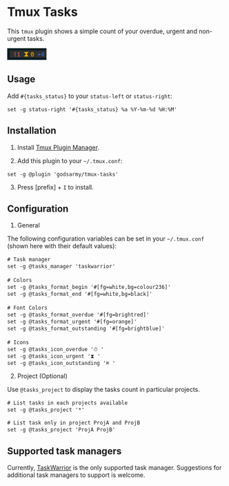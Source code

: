 # Tmux Tasks

This `tmux` plugin shows a simple count of your overdue, urgent and non-urgent
tasks.

![docker status](example.png)


## Usage

Add `#{tasks_status}` to your `status-left` or `status-right`:

```
set -g status-right '#{tasks_status} %a %Y-%m-%d %H:%M'
```


## Installation

1. Install [Tmux Plugin Manager][tpm].

2. Add this plugin to your `~/.tmux.conf`:

```
set -g @plugin 'godsarmy/tmux-tasks'
```

3. Press [prefix] + `I` to install.


## Configuration

1. General

The following configuration variables can be set in your `~/.tmux.conf` (shown
here with their default values):

```
# Task manager
set -g @tasks_manager 'taskwarrior'

# Colors
set -g @tasks_format_begin '#[fg=white,bg=colour236]'
set -g @tasks_format_end '#[fg=white,bg=black]'

# Font Colors
set -g @tasks_format_overdue '#[fg=brightred]'
set -g @tasks_format_urgent '#[fg=orange]'
set -g @tasks_format_outstanding '#[fg=brightblue]'

# Icons
set -g @tasks_icon_overdue '⏱ '
set -g @tasks_icon_urgent '⧗ '
set -g @tasks_icon_outstanding '⌘ '
```

2. Project (Optional)

Use `@tasks_project` to display the tasks count in particular projects.

```
# List tasks in each projects available
set -g @tasks_project '*'
```

```
# List task only in project ProjA and ProjB
set -g @tasks_project 'ProjA ProjB'
```

## Supported task managers

Currently, [TaskWarrior][task] is the only supported task manager. Suggestions
for additional task managers to support is welcome.


[tpm]: https://github.com/tmux-plugins/tpm
[task]: https://taskwarrior.org
